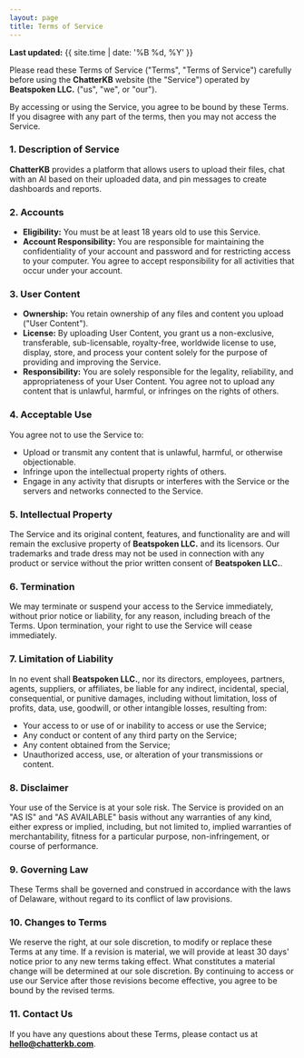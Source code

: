 ```yaml
---
layout: page
title: Terms of Service
--- 
```


**Last updated:** {{ site.time | date: '%B %d, %Y' }}

Please read these Terms of Service ("Terms", "Terms of Service") carefully before using the **ChatterKB** website (the "Service") operated by **Beatspoken LLC.** ("us", "we", or "our").

By accessing or using the Service, you agree to be bound by these Terms. If you disagree with any part of the terms, then you may not access the Service.

### 1. Description of Service

**ChatterKB** provides a platform that allows users to upload their files, chat with an AI based on their uploaded data, and pin messages to create dashboards and reports.

### 2. Accounts

- **Eligibility:** You must be at least 18 years old to use this Service.
- **Account Responsibility:** You are responsible for maintaining the confidentiality of your account and password and for restricting access to your computer. You agree to accept responsibility for all activities that occur under your account.

### 3. User Content

- **Ownership:** You retain ownership of any files and content you upload ("User Content").
- **License:** By uploading User Content, you grant us a non-exclusive, transferable, sub-licensable, royalty-free, worldwide license to use, display, store, and process your content solely for the purpose of providing and improving the Service.
- **Responsibility:** You are solely responsible for the legality, reliability, and appropriateness of your User Content. You agree not to upload any content that is unlawful, harmful, or infringes on the rights of others.

### 4. Acceptable Use

You agree not to use the Service to:

- Upload or transmit any content that is unlawful, harmful, or otherwise objectionable.
- Infringe upon the intellectual property rights of others.
- Engage in any activity that disrupts or interferes with the Service or the servers and networks connected to the Service.

### 5. Intellectual Property

The Service and its original content, features, and functionality are and will remain the exclusive property of **Beatspoken LLC.** and its licensors. Our trademarks and trade dress may not be used in connection with any product or service without the prior written consent of **Beatspoken LLC.**.

### 6. Termination

We may terminate or suspend your access to the Service immediately, without prior notice or liability, for any reason, including breach of the Terms. Upon termination, your right to use the Service will cease immediately.

### 7. Limitation of Liability

In no event shall **Beatspoken LLC.**, nor its directors, employees, partners, agents, suppliers, or affiliates, be liable for any indirect, incidental, special, consequential, or punitive damages, including without limitation, loss of profits, data, use, goodwill, or other intangible losses, resulting from:
- Your access to or use of or inability to access or use the Service;
- Any conduct or content of any third party on the Service;
- Any content obtained from the Service;
- Unauthorized access, use, or alteration of your transmissions or content.

### 8. Disclaimer

Your use of the Service is at your sole risk. The Service is provided on an "AS IS" and "AS AVAILABLE" basis without any warranties of any kind, either express or implied, including, but not limited to, implied warranties of merchantability, fitness for a particular purpose, non-infringement, or course of performance.

### 9. Governing Law

These Terms shall be governed and construed in accordance with the laws of Delaware, without regard to its conflict of law provisions.

### 10. Changes to Terms

We reserve the right, at our sole discretion, to modify or replace these Terms at any time. If a revision is material, we will provide at least 30 days' notice prior to any new terms taking effect. What constitutes a material change will be determined at our sole discretion. By continuing to access or use our Service after those revisions become effective, you agree to be bound by the revised terms.

### 11. Contact Us

If you have any questions about these Terms, please contact us at **hello@chatterkb.com**.
